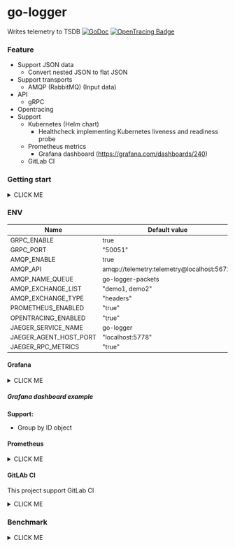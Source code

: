 # go-logger

Writes telemetry to TSDB [![GoDoc][doc-img]][doc] [![OpenTracing Badge](https://img.shields.io/badge/OpenTracing-enabled-blue.svg)](http://opentracing.io)

### Feature

+ Support JSON data
    + Convert nested JSON to flat JSON
+ Support transports
    + AMQP (RabbitMQ) (Input data)
+ API
  + gRPC
+ Opentracing
+ Support
  + Kubernetes (Helm chart)
    + Healthcheck implementing Kubernetes liveness and readiness probe
  + Prometheus metrics
    + Grafana dashboard (https://grafana.com/dashboards/240)
  + GitLab CI

### Getting start

<details><summary>CLICK ME</summary>
<p>

```
# Generate gRPC code
go get -u github.com/golang/protobuf/proto
protoc --go_out=plugins=grpc:. pb/*.proto

# Run services
$ docker-compose up
```

</p>
</details>

### ENV

| Name                             | Default value                              |
|----------------------------------|--------------------------------------------|
| GRPC_ENABLE                      | true                                       |
| GRPC_PORT                        | "50051"                                    |
| AMQP_ENABLE                      | true                                       |
| AMQP_API                         | amqp://telemetry:telemetry@localhost:5672/ |
| AMQP_NAME_QUEUE                  | go-logger-packets                          |
| AMQP_EXCHANGE_LIST               | "demo1, demo2"                             |
| AMQP_EXCHANGE_TYPE               | "headers"                                  |
| PROMETHEUS_ENABLED               | "true"                                     |
| OPENTRACING_ENABLED              | "true"                                     |
| JAEGER_SERVICE_NAME              | go-logger                                  |
| JAEGER_AGENT_HOST_PORT           | "localhost:5778"                           |
| JAEGER_RPC_METRICS               | "true"                                     |

#### Grafana

<details><summary>CLICK ME</summary></details>

##### Grafana dashboard example

**Support:**
- Group by ID object

</p>
</details>

#### Prometheus

<details><summary>CLICK ME</summary>

Prometheus metrics `localhost:9090/metrics`

Prometheus metrics:
- Basic metrics
</details>

#### GitLAb CI

This project support GitLab CI

<details><summary>CLICK ME</summary>
<p>

| Name                  | Description                                |
|-----------------------|--------------------------------------------|
| DOCKER_PASS           | --                                         |
| DOCKER_USER           | --                                         |
| GITHUB_PASSWORD       | --                                         |
| GITHUB_REPOSITORY_URL | --                                         |
| GITHUB_USER           | --                                         |
| HELM_CONTEXT          | --                                         |
| PROJECT_NAMESPACE     | --                                         |

</p>
</details>


### Benchmark

<details><summary>CLICK ME</summary>
<p>

##### Run bot

Run `go run /tests/bot/bot.go`

##### Read from AMQP queue (1M message/1 instance)

![read_packets](./docs/read_packet.png)

</p>
</details>

[doc-img]: https://godoc.org/github.com/batazor/go-logger?status.svg
[doc]: https://godoc.org/github.com/batazor/go-logger

